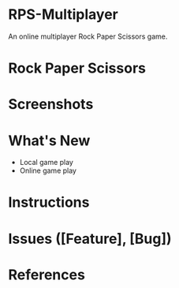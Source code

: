 # RPS-Multiplayer
An online multiplayer Rock Paper Scissors game.

# Rock Paper Scissors

# Screenshots

# What's New
* Local game play
* Online game play

# Instructions

# Issues ([Feature], [Bug])

# References
